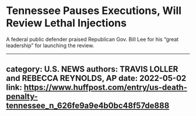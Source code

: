# Tennessee Pauses Executions, Will Review Lethal Injections

A federal public defender praised Republican Gov. Bill Lee for his “great leadership” for launching the review.

---
category: U.S. NEWS
authors: TRAVIS LOLLER and REBECCA REYNOLDS, AP
date: 2022-05-02
link: https://www.huffpost.com/entry/us-death-penalty-tennessee_n_626fe9a9e4b0bc48f57de888
---
